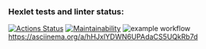 ### Hexlet tests and linter status:
[![Actions Status](https://github.com/AndreyGrigorev/frontend-project-lvl2/workflows/hexlet-check/badge.svg)](https://github.com/AndreyGrigorev/frontend-project-lvl2/actions)
[![Maintainability](https://api.codeclimate.com/v1/badges/e0a222609e9b7a930326/maintainability)](https://codeclimate.com/github/AndreyGrigorev/frontend-project-lvl2/maintainability)
![example workflow](https://github.com/AndreyGrigorev/frontend-project-lvl1/actions/workflows/make-lint.yml/badge.svg?event=push)
https://asciinema.org/a/hHJxlYDWN6UPAdaCS5UQkRb7d
